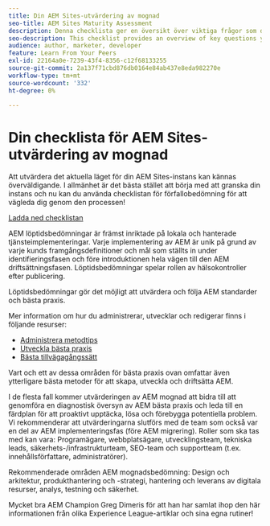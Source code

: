```yaml
---
title: Din AEM Sites-utvärdering av mognad
seo-title: AEM Sites Maturity Assessment
description: Denna checklista ger en översikt över viktiga frågor som du och ditt team bör besvara när de utvärderar mognaden för din AEM Sites-instans
seo-description: This checklist provides an overview of key questions you and your team should be answering when evaluating the maturity of your AEM Sites instance
audience: author, marketer, developer
feature: Learn From Your Peers
exl-id: 22164a0e-7239-43f4-8356-c12f68133255
source-git-commit: 2a137f71cbd876db0164e84ab437e8eda982270e
workflow-type: tm+mt
source-wordcount: '332'
ht-degree: 0%

---
```


# Din checklista för AEM Sites-utvärdering av mognad

Att utvärdera det aktuella läget för din AEM Sites-instans kan kännas överväldigande. I allmänhet är det bästa stället att börja med att granska din instans och nu kan du använda checklistan för förfallobedömning för att vägleda dig genom den processen!

[Ladda ned checklistan](assets/AEM-Sites-Maturity-Assessment.xlsx)

AEM löptidsbedömningar är främst inriktade på lokala och hanterade tjänsteimplementeringar. Varje implementering av AEM är unik på grund av varje kunds framgångsdefinitioner och mål som ställts in under identifieringsfasen och före introduktionen hela vägen till den AEM driftsättningsfasen. Löptidsbedömningar spelar rollen av hälsokontroller efter publicering.

Löptidsbedömningar gör det möjligt att utvärdera och följa AEM standarder och bästa praxis.

Mer information om hur du administrerar, utvecklar och redigerar finns i följande resurser:

* [Administrera metodtips](https://experienceleague.adobe.com/docs/experience-manager-65/administering/bestpractices/administer-best-practices.html?lang=en)
* [Utveckla bästa praxis](https://experienceleague.adobe.com/docs/experience-manager-65/developing/bestpractices/best-practices.html?lang=en)
* [Bästa tillvägagångssätt](https://experienceleague.adobe.com/docs/experience-manager-65/authoring/authoring/best-practices.html?lang=en)

Vart och ett av dessa områden för bästa praxis ovan omfattar även ytterligare bästa metoder för att skapa, utveckla och driftsätta AEM.

I de flesta fall kommer utvärderingen av AEM mognad att bidra till att genomföra en diagnostisk översyn av AEM bästa praxis och leda till en färdplan för att proaktivt upptäcka, lösa och förebygga potentiella problem. Vi rekommenderar att utvärderingarna slutförs med de team som också var en del av AEM implementeringsfas (före AEM migrering). Roller som ska tas med kan vara: Programägare, webbplatsägare, utvecklingsteam, tekniska leads, säkerhets-/infrastrukturteam, SEO-team och supportteam (t.ex. innehållsförfattare, administratörer).

Rekommenderade områden AEM mognadsbedömning: Design och arkitektur, produkthantering och -strategi, hantering och leverans av digitala resurser, analys, testning och säkerhet.

Mycket bra AEM Champion Greg Dimeris för att han har samlat ihop den här informationen från olika Experience League-artiklar och sina egna rutiner!
